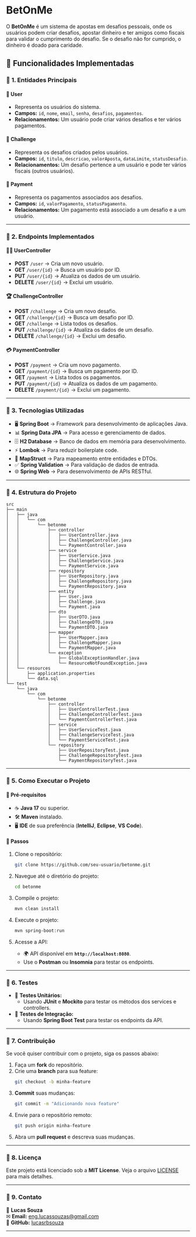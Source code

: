 # **BetOnMe**

O **BetOnMe** é um sistema de apostas em desafios pessoais, onde os usuários podem criar desafios, apostar dinheiro e ter amigos como fiscais para validar o cumprimento do desafio. Se o desafio não for cumprido, o dinheiro é doado para caridade.

## 🚀 **Funcionalidades Implementadas**

### 🔹 **1. Entidades Principais**
#### 📌 **User**
- Representa os usuários do sistema.  
- **Campos:** `id`, `nome`, `email`, `senha`, `desafios`, `pagamentos`.  
- **Relacionamentos:** Um usuário pode criar vários desafios e ter vários pagamentos.  

#### 📌 **Challenge**
- Representa os desafios criados pelos usuários.  
- **Campos:** `id`, `titulo`, `descricao`, `valorAposta`, `dataLimite`, `statusDesafio`.  
- **Relacionamentos:** Um desafio pertence a um usuário e pode ter vários fiscais (outros usuários).  

#### 📌 **Payment**
- Representa os pagamentos associados aos desafios.  
- **Campos:** `id`, `valorPagamento`, `statusPagamento`.  
- **Relacionamentos:** Um pagamento está associado a um desafio e a um usuário.  

---

### 🔹 **2. Endpoints Implementados**

#### **🧑‍💻 UserController**
- **POST** `/user` → Cria um novo usuário.  
- **GET** `/user/{id}` → Busca um usuário por ID.  
- **PUT** `/user/{id}` → Atualiza os dados de um usuário.  
- **DELETE** `/user/{id}` → Exclui um usuário.  

#### **🏆 ChallengeController**
- **POST** `/challenge` → Cria um novo desafio.  
- **GET** `/challenge/{id}` → Busca um desafio por ID.  
- **GET** `/challenge` → Lista todos os desafios.  
- **PUT** `/challenge/{id}` → Atualiza os dados de um desafio.  
- **DELETE** `/challenge/{id}` → Exclui um desafio.  

#### **💳 PaymentController**
- **POST** `/payment` → Cria um novo pagamento.  
- **GET** `/payment/{id}` → Busca um pagamento por ID.  
- **GET** `/payment` → Lista todos os pagamentos.  
- **PUT** `/payment/{id}` → Atualiza os dados de um pagamento.  
- **DELETE** `/payment/{id}` → Exclui um pagamento.  

---

### 🔹 **3. Tecnologias Utilizadas**
- 🖥️ **Spring Boot** → Framework para desenvolvimento de aplicações Java.  
- 📊 **Spring Data JPA** → Para acesso e gerenciamento de dados.  
- 🗄️ **H2 Database** → Banco de dados em memória para desenvolvimento.  
- ⚡ **Lombok** → Para reduzir boilerplate code.  
- 🔄 **MapStruct** → Para mapeamento entre entidades e DTOs.  
- ✅ **Spring Validation** → Para validação de dados de entrada.  
- 🌐 **Spring Web** → Para desenvolvimento de APIs RESTful.  

---

### 🔹 **4. Estrutura do Projeto**
```
src
├── main
│   ├── java
│   │   └── com
│   │       └── betonme
│   │           ├── controller
│   │           │   ├── UserController.java
│   │           │   ├── ChallengeController.java
│   │           │   └── PaymentController.java
│   │           ├── service
│   │           │   ├── UserService.java
│   │           │   ├── ChallengeService.java
│   │           │   └── PaymentService.java
│   │           ├── repository
│   │           │   ├── UserRepository.java
│   │           │   ├── ChallengeRepository.java
│   │           │   └── PaymentRepository.java
│   │           ├── entity
│   │           │   ├── User.java
│   │           │   ├── Challenge.java
│   │           │   └── Payment.java
│   │           ├── dto
│   │           │   ├── UserDTO.java
│   │           │   ├── ChallengeDTO.java
│   │           │   └── PaymentDTO.java
│   │           ├── mapper
│   │           │   ├── UserMapper.java
│   │           │   ├── ChallengeMapper.java
│   │           │   └── PaymentMapper.java
│   │           └── exception
│   │               ├── GlobalExceptionHandler.java
│   │               └── ResourceNotFoundException.java
│   └── resources
│       ├── application.properties
│       └── data.sql
└── test
    └── java
        └── com
            └── betonme
                ├── controller
                │   ├── UserControllerTest.java
                │   ├── ChallengeControllerTest.java
                │   └── PaymentControllerTest.java
                ├── service
                │   ├── UserServiceTest.java
                │   ├── ChallengeServiceTest.java
                │   └── PaymentServiceTest.java
                └── repository
                    ├── UserRepositoryTest.java
                    ├── ChallengeRepositoryTest.java
                    └── PaymentRepositoryTest.java
```

---

### 🔹 **5. Como Executar o Projeto**

#### **📌 Pré-requisitos**
- ☕ **Java 17** ou superior.  
- 🛠️ **Maven** instalado.  
- 🖥️ **IDE** de sua preferência (**IntelliJ**, **Eclipse**, **VS Code**).  

#### **📌 Passos**
1. Clone o repositório:  
   ```bash
   git clone https://github.com/seu-usuario/betonme.git
   ```

2. Navegue até o diretório do projeto:  
   ```bash
   cd betonme
   ```

3. Compile o projeto:  
   ```bash
   mvn clean install
   ```

4. Execute o projeto:  
   ```bash
   mvn spring-boot:run
   ```

5. Acesse a API:  
   - 🌍 API disponível em **`http://localhost:8080`**.  
   - Use o **Postman** ou **Insomnia** para testar os endpoints.  

---

### 🔹 **6. Testes**
- 🧪 **Testes Unitários:**  
  - Usando **JUnit** e **Mockito** para testar os métodos dos services e controllers.  
- 🔄 **Testes de Integração:**  
  - Usando **Spring Boot Test** para testar os endpoints da API.  

---

### 🔹 **7. Contribuição**
Se você quiser contribuir com o projeto, siga os passos abaixo:  
1. Faça um **fork** do repositório.  
2. Crie uma **branch** para sua feature:  
   ```bash
   git checkout -b minha-feature
   ```
3. **Commit** suas mudanças:  
   ```bash
   git commit -m "Adicionando nova feature"
   ```
4. Envie para o repositório remoto:  
   ```bash
   git push origin minha-feature
   ```
5. Abra um **pull request** e descreva suas mudanças.  

---

### 🔹 **8. Licença**
Este projeto está licenciado sob a **MIT License**. Veja o arquivo [LICENSE](LICENSE) para mais detalhes.  

---

### 🔹 **9. Contato**
📌 **Lucas Souza**  
✉ **Email:** eng.lucassouzas@gmail.com  
🐙 **GitHub:** [lucasrbsouza](https://github.com/lucasrbsouza)  

---
